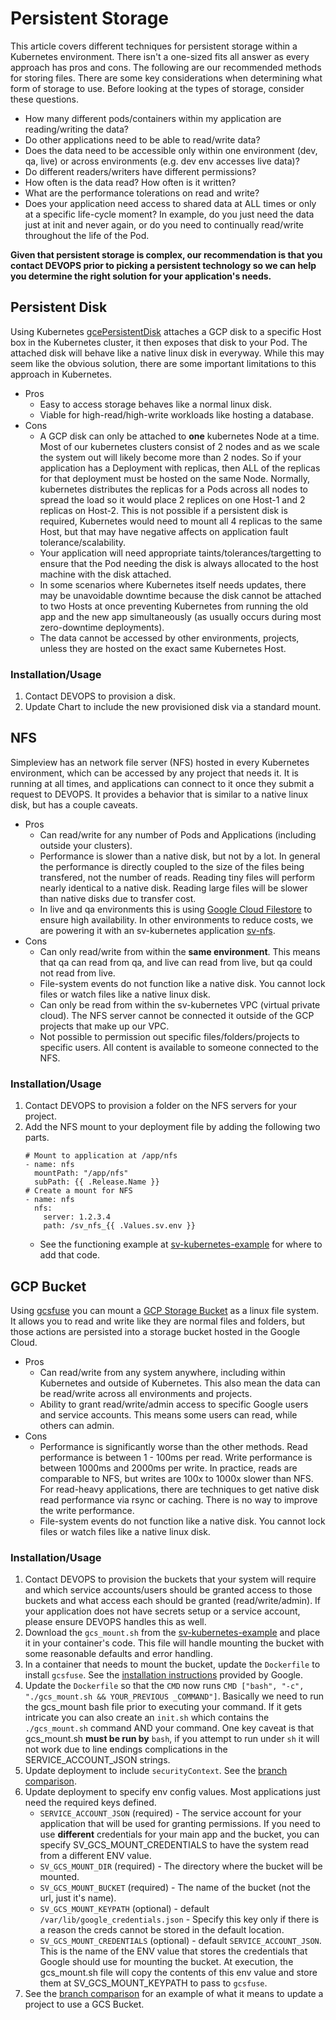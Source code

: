 # Persistent Storage

This article covers different techniques for persistent storage within a Kubernetes environment. There isn't a one-sized fits all answer as every approach has pros and cons. The following are our recommended methods for storing files. There are some key considerations when determining what form of storage to use. Before looking at the types of storage, consider these questions.

* How many different pods/containers within my application are reading/writing the data?
* Do other applications need to be able to read/write data?
* Does the data need to be accessible only within one environment (dev, qa, live) or across environments (e.g. dev env accesses live data)?
* Do different readers/writers have different permissions?
* How often is the data read? How often is it written?
* What are the performance tolerations on read and write?
* Does your application need access to shared data at ALL times or only at a specific life-cycle moment? In example, do you just need the data just at init and never again, or do you need to continually read/write throughout the life of the Pod.

**Given that persistent storage is complex, our recommendation is that you contact DEVOPS prior to picking a persistent technology so we can help you determine the right solution for your application's needs.**

## Persistent Disk

Using Kubernetes [gcePersistentDisk](https://kubernetes.io/docs/concepts/storage/volumes/#gcepersistentdisk) attaches a GCP disk to a specific Host box in the Kubernetes cluster, it then exposes that disk to your Pod. The attached disk will behave like a native linux disk in everyway. While this may seem like the obvious solution, there are some important limitations to this approach in Kubernetes.

* Pros
    *  Easy to access storage behaves like a normal linux disk.
    *  Viable for high-read/high-write workloads like hosting a database.
* Cons
    * A GCP disk can only be attached to **one** kubernetes Node at a time. Most of our kubernetes clusters consist of 2 nodes and as we scale the system out will likely become more than 2 nodes. So if your application has a Deployment with replicas, then ALL of the replicas for that deployment must be hosted on the same Node. Normally, kubernetes distributes the replicas for a Pods across all nodes to spread the load so it would place 2 replices on one Host-1 and 2 replicas on Host-2. This is not possible if a persistent disk is required, Kubernetes would need to mount all 4 replicas to the same Host, but that may have negative affects on application fault tolerance/scalability.
    * Your application will need appropriate taints/tolerances/targetting to ensure that the Pod needing the disk is always allocated to the host machine with the disk attached.
    * In some scenarios where Kubernetes itself needs updates, there may be unavoidable downtime because the disk cannot be attached to two Hosts at once preventing Kubernetes from running the old app and the new app simultaneously (as usually occurs during most zero-downtime deployments).
    * The data cannot be accessed by other environments, projects, unless they are hosted on the exact same Kubernetes Host.

### Installation/Usage

1. Contact DEVOPS to provision a disk.
2. Update Chart to include the new provisioned disk via a standard mount.

## NFS

Simpleview has an network file server (NFS) hosted in every Kubernetes environment, which can be accessed by any project that needs it. It is running at all times, and applications can connect to it once they submit a request to DEVOPS. It provides a behavior that is similar to a native linux disk, but has a couple caveats.

* Pros
    * Can read/write for any number of Pods and Applications (including outside your clusters).
    * Performance is slower than a native disk, but not by a lot. In general the performance is directly coupled to the size of the files being transfered, not the number of reads. Reading tiny files will perform nearly identical to a native disk. Reading large files will be slower than native disks due to transfer cost.
    * In live and qa environments this is using [Google Cloud Filestore](https://cloud.google.com/filestore) to ensure high availability. In other environments to reduce costs, we are powering it with an sv-kubernetes application [sv-nfs](https://github.com/simpleviewinc/sv-nfs).
* Cons
    * Can only read/write from within the **same environment**. This means that qa can read from qa, and live can read from live, but qa could not read from live.
    * File-system events do not function like a native disk. You cannot lock files or watch files like a native linux disk.
    * Can only be read from within the sv-kubernetes VPC (virtual private cloud). The NFS server cannot be connected it outside of the GCP projects that make up our VPC.
    * Not possible to permission out specific files/folders/projects to specific users. All content is available to someone connected to the NFS.

### Installation/Usage

1. Contact DEVOPS to provision a folder on the NFS servers for your project.
2. Add the NFS mount to your deployment file by adding the following two parts.
    ```
    # Mount to application at /app/nfs
    - name: nfs
      mountPath: "/app/nfs"
      subPath: {{ .Release.Name }}
    # Create a mount for NFS
    - name: nfs
      nfs:
        server: 1.2.3.4
        path: /sv_nfs_{{ .Values.sv.env }}
    ```
    * See the functioning example at [sv-kubernetes-example](https://github.com/simpleviewinc/sv-kubernetes-example) for where to add that code.

## GCP Bucket

Using [gcsfuse](https://cloud.google.com/storage/docs/gcs-fuse) you can mount a [GCP Storage Bucket](https://cloud.google.com/storage/docs) as a linux file system. It allows you to read and write like they are normal files and folders, but those actions are persisted into a storage bucket hosted in the Google Cloud.

* Pros
    * Can read/write from any system anywhere, including within Kubernetes and outside of Kubernetes. This also mean the data can be read/write across all environments and projects.
    * Ability to grant read/write/admin access to specific Google users and service accounts. This means some users can read, while others can admin.
* Cons
    * Performance is significantly worse than the other methods. Read performance is between 1 - 100ms per read. Write performance is between 1000ms and 2000ms per write. In practice, reads are comparable to NFS, but writes are 100x to 1000x slower than NFS. For read-heavy applications, there are techniques to get native disk read performance via rsync or caching. There is no way to improve the write performance.
    * File-system events do not function like a native disk. You cannot lock files or watch files like a native linux disk.

### Installation/Usage

1. Contact DEVOPS to provision the buckets that your system will require and which service accounts/users should be granted access to those buckets and what access each should be granted (read/write/admin). If your application does not have secrets setup or a service account, please ensure DEVOPS handles this as well.
1. Download the `gcs_mount.sh` from the [sv-kubernetes-example](https://github.com/simpleviewinc/sv-kubernetes-example/compare/gcp-storage-bucket) and place it in your container's code. This file will handle mounting the bucket with some reasonable defaults and error handling.
1. In a container that needs to mount the bucket, update the `Dockerfile` to install `gcsfuse`. See the [installation instructions](https://github.com/GoogleCloudPlatform/gcsfuse/blob/master/docs/installing.md) provided by Google.
1. Update the `Dockerfile` so that the `CMD` now runs `CMD ["bash", "-c", "./gcs_mount.sh && YOUR_PREVIOUS _COMMAND"]`. Basically we need to run the gcs_mount bash file prior to executing your command. If it gets intricate you can also create an `init.sh` which contains the `./gcs_mount.sh` command AND your command. One key caveat is that gcs_mount.sh **must be run by** `bash`, if you attempt to run under `sh` it will not work due to line endings complications in the SERVICE_ACCOUNT_JSON strings.
1. Update deployment to include `securityContext`. See the [branch comparison](https://github.com/simpleviewinc/sv-kubernetes-example/compare/gcp-storage-bucket).
1. Update deployment to specify env config values. Most applications just need the required keys defined.
    * `SERVICE_ACCOUNT_JSON` (required) - The service account for your application that will be used for granting permissions. If you need to use **different** credentials for your main app and the bucket, you can specify SV_GCS_MOUNT_CREDENTIALS to have the system read from a different ENV value.
    * `SV_GCS_MOUNT_DIR` (required) - The directory where the bucket will be mounted.
    * `SV_GCS_MOUNT_BUCKET` (required) - The name of the bucket (not the url, just it's name).
    * `SV_GCS_MOUNT_KEYPATH` (optional) - default `/var/lib/google_credentials.json` - Specify this key only if there is a reason the creds cannot be stored in the default location.
    * `SV_GCS_MOUNT_CREDENTIALS` (optional) - default `SERVICE_ACCOUNT_JSON`. This is the name of the ENV value that stores the credentials that Google should use for mounting the bucket. At execution, the gcs_mount.sh file will copy the contents of this env value and store them at SV_GCS_MOUNT_KEYPATH to pass to `gcsfuse`.
1. See the [branch comparison](https://github.com/simpleviewinc/sv-kubernetes-example/compare/gcp-storage-bucket) for an example of what it means to update a project to use a GCS Bucket.
